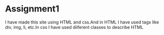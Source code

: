 # Assignment1
I have made this site using  HTML and css.And in HTML I have used tags like div, img, li, etc.In css I have used diiferent classes to describe HTML
